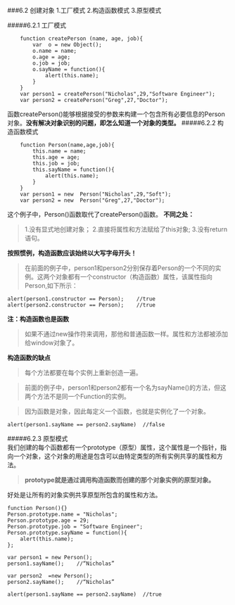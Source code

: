 ###6.2 创建对象
    1.工厂模式   2.构造函数模式   3.原型模式

#####6.2.1   工厂模式
```
    function createPerson (name, age, job){
        var  o = new Object();
        o.name = name;
        o.age = age;
        o.job = job;
        o.sayName = function(){
            alert(this.name);
        }
    }
    var person1 = createPerson("Nicholas",29,"Software Engineer");
    var person2 = createPerson("Greg",27,"Doctor");
```

函数createPerson()能够根据接受的参数来构建一个包含所有必要信息的Person对象。**没有解决对象识别的问题，即怎么知道一个对象的类型。**
#####6.2.2  构造函数模式
```
    function Person(name,age,job){
        this.name = name;
        this.age = age;
        this.job = job;
        this.sayName = function(){
            alert(this.name);
        }
    }
    var person1 = new  Person("Nicholas",29,"Soft");
    var person2 = new  Person("Greg",27,"Doctor");
```

这个例子中，Person()函数取代了createPerson()函数。
**不同之处：**
>1.没有显式地创建对象；
2.直接将属性和方法赋给了this对象;
3.没有return语句。

**按照惯例，构造函数应该始终以大写字母开头！**


>在前面的例子中，person1和person2分别保存着Person的一个不同的实例。这两个对象都有一个constructor（构造函数）属性，该属性指向Person,如下所示：

```
alert(person1.constructor == Person);    //true
alert(person2.constructor == Person);    //true
```

**注：构造函数也是函数**
>如果不通过new操作符来调用，那他和普通函数一样。属性和方法都被添加给window对象了。

**构造函数的缺点**

>每个方法都要在每个实例上重新创造一遍。

>前面的例子中，person1和person2都有一个名为sayName()的方法，但这两个方法不是同一个Function的实例。

>因为函数是对象，因此每定义一个函数，也就是实例化了一个对象。

    alert(person1.sayName == person2.sayName)  //false

#####6.2.3  原型模式  
我们创建的每个函数都有一个prototype（原型）属性，这个属性是一个指针，指向一个对象，这个对象的用途是包含可以由特定类型的所有实例共享的属性和方法。
>**prototype就是通过调用构造函数而创建的那个对象实例的原型对象。**

好处是让所有的对象实例共享原型所包含的属性和方法。

```
function Person(){}
Person.prototype.name = "Nicholas";
Person.prototype.age = 29;
Person.prototype.job = "Software Engineer";
Person.prototype.sayName = function(){
    alert(this.name);
};

var person1 = new Person();
person1.sayName();    //“Nicholas”

var person2  =new Person();
person2.sayName();    //“Nicholas”

alert(person1.sayName == person2.sayName)  //true
```






